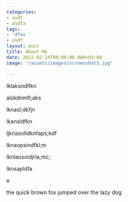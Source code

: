 ```yaml
---
categories:
- asdf
- aSdfa
tags:
- 'dfas '
- asdf
layout: post
title: About Me
date: 2022-02-24T00:00:00.000+03:00
image: "/assets/images/screenshot3.jpg"

---
```

lklaksndlfkn

alskdnmfl;aks

lknasl;dkfjn

lkansldfkn

ljknasolldknfaps;kdf

lknaopsindfkl;m

lknlaosoidjrla,mc;

lknsapldfa

e

the quick brown fox jumped over the lazy dog